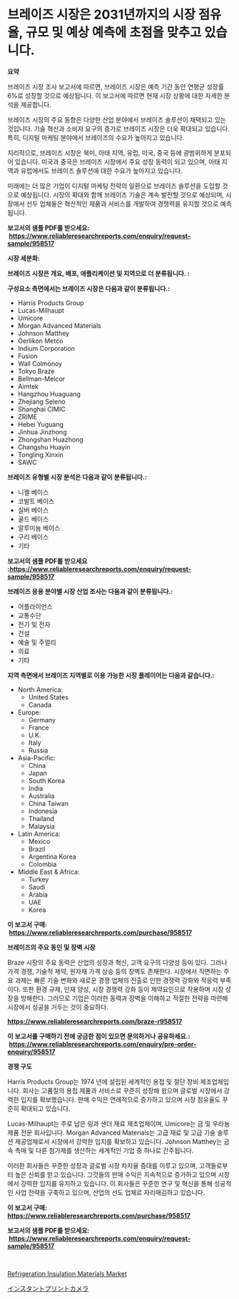 <p><h1>브레이즈 시장은 2031년까지의 시장 점유율, 규모 및 예상 예측에 초점을 맞추고 있습니다.</h1></p><p><strong>요약</strong></p>
<p><p>브레이즈 시장 조사 보고서에 따르면, 브레이즈 시장은 예측 기간 동안 연평균 성장률 6%로 성장할 것으로 예상됩니다. 이 보고서에 따르면 현재 시장 상황에 대한 자세한 분석을 제공합니다.</p><p>브레이즈 시장의 주요 동향은 다양한 산업 분야에서 브레이즈 솔루션이 채택되고 있는 것입니다. 기술 혁신과 소비자 요구의 증가로 브레이즈 시장은 더욱 확대되고 있습니다. 특히, 디지털 마케팅 분야에서 브레이즈의 수요가 높아지고 있습니다.</p><p>지리적으로, 브레이즈 시장은 북미, 아태 지역, 유럽, 미국, 중국 등에 광범위하게 분포되어 있습니다. 미국과 중국은 브레이즈 시장에서 주요 성장 동력이 되고 있으며, 아태 지역과 유럽에서도 브레이즈 솔루션에 대한 수요가 높아지고 있습니다.</p><p>미래에는 더 많은 기업이 디지털 마케팅 전략의 일환으로 브레이즈 솔루션을 도입할 것으로 예상됩니다. 시장의 확대와 함께 브레이즈 기술은 계속 발전할 것으로 예상되며, 시장에서 선두 업체들은 혁신적인 제품과 서비스를 개발하여 경쟁력을 유지할 것으로 예측됩니다. </p></p>
<p><strong>보고서의 샘플 PDF를 받으세요: &nbsp;<a href="https://www.reliableresearchreports.com/enquiry/request-sample/958517">https://www.reliableresearchreports.com/enquiry/request-sample/958517</a></strong></p>
<p><strong>시장 세분화:</strong></p>
<p><strong> 브레이즈 시장은 개요, 배포, 애플리케이션 및 지역으로 더 분류됩니다. :</strong></p>
<p><strong>구성요소 측면에서는 브레이즈 시장은 다음과 같이 분류됩니다.:</strong></p>
<p><ul><li>Harris Products Group</li><li>Lucas-Milhaupt</li><li>Umicore</li><li>Morgan Advanced Materials</li><li>Johnson Matthey</li><li>Oerlikon Metco</li><li>Indium Corporation</li><li>Fusion</li><li>Wall Colmonoy</li><li>Tokyo Braze</li><li>Bellman-Melcor</li><li>Aimtek</li><li>Hangzhou Huaguang</li><li>Zhejiang Seleno</li><li>Shanghai CIMIC</li><li>ZRIME</li><li>Hebei Yuguang</li><li>Jinhua Jinzhong</li><li>Zhongshan Huazhong</li><li>Changshu Huayin</li><li>Tongling Xinxin</li><li>SAWC</li></ul></p>
<p><strong> 브레이즈 유형별 시장 분석은 다음과 같이 분류됩니다.:</strong></p>
<p><ul><li>니켈 베이스</li><li>코발트 베이스</li><li>실버 베이스</li><li>골드 베이스</li><li>알루미늄 베이스</li><li>구리 베이스</li><li>기타</li></ul></p>
<p><strong>보고서의 샘플 PDF를 받으세요 :<a href="https://www.reliableresearchreports.com/enquiry/request-sample/958517">https://www.reliableresearchreports.com/enquiry/request-sample/958517</a></strong></p>
<p><strong> 브레이즈 응용 분야별 시장 산업 조사는 다음과 같이 분류됩니다.:</strong></p>
<p><ul><li>어플라이언스</li><li>교통수단</li><li>전기 및 전자</li><li>건설</li><li>예술 및 주얼리</li><li>의료</li><li>기타</li></ul></p>
<p><strong>지역 측면에서 브레이즈 지역별로 이용 가능한 시장 플레이어는 다음과 같습니다.:</strong></p>
<p><ul>
    <li>
        North America:
        <ul>
            <li>United States</li>
            <li>Canada</li>
        </ul>
    </li>
    <li>
        Europe:
        <ul>
            <li>Germany</li>
            <li>France</li>
            <li>U.K.</li>
            <li>Italy</li>
            <li>Russia</li>
        </ul>
    </li>
    <li>
        Asia-Pacific:
        <ul>
            <li>China</li>
            <li>Japan</li>
            <li>South Korea</li>
            <li>India</li>
            <li>Australia</li>
            <li>China Taiwan</li>
            <li>Indonesia</li>
            <li>Thailand</li>
            <li>Malaysia</li>
        </ul>
    </li>
    <li>
        Latin America:
        <ul>
            <li>Mexico</li>
            <li>Brazil</li>
            <li>Argentina Korea</li>
            <li>Colombia</li>
        </ul>
    </li>
    <li>
        Middle East & Africa:
        <ul>
            <li>Turkey</li>
            <li>Saudi</li>
            <li>Arabia</li>
            <li>UAE</li>
            <li>Korea</li>
        </ul>
    </li>
    </ul></p>
<p><strong>이 보고서 구매: &nbsp;<a href="https://www.reliableresearchreports.com/purchase/958517">https://www.reliableresearchreports.com/purchase/958517</a></strong></p>
<p><strong>브레이즈의 주요 동인 및 장벽 시장</strong></p>
<p><p>Braze 시장의 주요 동력은 산업의 성장과 혁신, 고객 요구의 다양성 등이 있다. 그러나 가격 경쟁, 기술적 제약, 원자재 가격 상승 등의 장벽도 존재한다. 시장에서 직면하는 주요 과제는 빠른 기술 변화와 새로운 경쟁 업체의 진출로 인한 경쟁력 강화와 적응력 부족이다. 또한 환경 규제, 인재 양성, 시장 경쟁력 강화 등이 제약요인으로 작용하며 시장 성장을 방해한다. 그러므로 기업은 이러한 동력과 장벽을 이해하고 적절한 전략을 마련해 시장에서 성공을 거두는 것이 중요하다.</p></p>
<p><strong><a href="https://www.reliableresearchreports.com/braze-r958517">https://www.reliableresearchreports.com/braze-r958517</a></strong></p>
<p><strong>이 보고서를 구매하기 전에 궁금한 점이 있으면 문의하거나 공유하세요.: &nbsp;<a href="https://www.reliableresearchreports.com/enquiry/pre-order-enquiry/958517">https://www.reliableresearchreports.com/enquiry/pre-order-enquiry/958517</a></strong></p>
<p><strong>경쟁 구도</strong></p>
<p><p>Harris Products Group는 1974 년에 설립된 세계적인 용접 및 절단 장비 제조업체입니다. 회사는 고품질의 용접 제품과 서비스로 꾸준히 성장해 왔으며 글로벌 시장에서 강력한 입지를 확보했습니다. 판매 수익은 연례적으로 증가하고 있으며 시장 점유율도 꾸준히 확대되고 있습니다.</p><p>Lucas-Milhaupt는 주로 납은 링과 샌더 재료 제조업체이며, Umicore는 금 및 우라늄 제품 전문 회사입니다. Morgan Advanced Materials는 고급 재료 및 고급 기술 솔루션 제공업체로서 시장에서 강력한 입지를 확보하고 있습니다. Johnson Matthey는 금속 촉매 및 다른 첨가제를 생산하는 세계적인 기업 중 하나로 간주됩니다.</p><p>이러한 회사들은 꾸준한 성장과 글로벌 시장 차지율 증대를 이루고 있으며, 고객들로부터 높은 신뢰를 받고 있습니다. 그것들의 판매 수익은 지속적으로 증가하고 있으며 시장에서 강력한 입지를 유지하고 있습니다. 이 회사들은 꾸준한 연구 및 혁신을 통해 성공적인 사업 전략을 구축하고 있으며, 산업의 선도 업체로 자리매김하고 있습니다.</p></p>
<p><strong>이 보고서 구매: &nbsp; <a href="https://www.reliableresearchreports.com/purchase/958517">https://www.reliableresearchreports.com/purchase/958517</a></strong></p>
<p><strong>보고서의 샘플 PDF를 받으세요: &nbsp;<a href="https://www.reliableresearchreports.com/enquiry/request-sample/958517">https://www.reliableresearchreports.com/enquiry/request-sample/958517</a></strong><strong></strong></p>
<p>&nbsp;</p>
<p><p><a href="https://confirmed-shield-e13.notion.site/Refrigeration-Insulation-Materials-Market-Size-Growing-and-Forecasted-for-period-from-2024-2031-an-63b752a6efe84d64a280f174a4f85576">Refrigeration Insulation Materials Market</a></p><p><a href="https://medium.com/@ryleebauch2023/%E3%82%A4%E3%83%B3%E3%82%B9%E3%82%BF%E3%83%B3%E3%83%88%E3%83%97%E3%83%AA%E3%83%B3%E3%83%88%E3%82%AB%E3%83%A1%E3%83%A9%E5%B8%82%E5%A0%B4-%E5%B8%82%E5%A0%B4%E3%82%B7%E3%82%A7%E3%82%A2-%E5%B8%82%E5%A0%B4%E3%83%88%E3%83%AC%E3%83%B3%E3%83%89-%E3%81%8A%E3%82%88%E3%81%B3%E5%B0%86%E6%9D%A5%E3%81%AE%E6%88%90%E9%95%B7%E3%82%92%E6%8E%A2%E3%82%8B-ed6604fb9745">インスタントプリントカメラ</a></p></p>